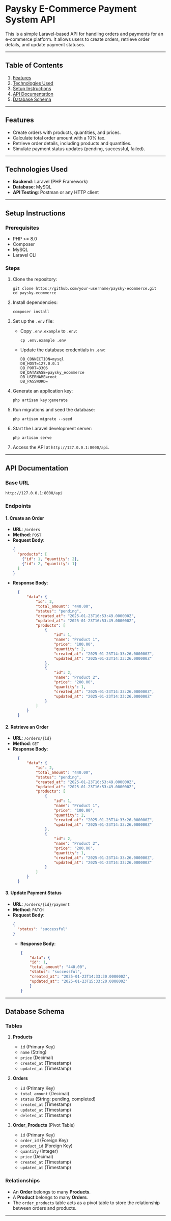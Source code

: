 # Paysky E-Commerce Payment System API

This is a simple Laravel-based API for handling orders and payments for an e-commerce platform. It allows users to create orders, retrieve order details, and update payment statuses.

---

## **Table of Contents**
1. [Features](#features)
2. [Technologies Used](#technologies-used)
3. [Setup Instructions](#setup-instructions)
4. [API Documentation](#api-documentation)
5. [Database Schema](#database-schema)
   
---

## **Features**
- Create orders with products, quantities, and prices.
- Calculate total order amount with a 10% tax.
- Retrieve order details, including products and quantities.
- Simulate payment status updates (pending, successful, failed).

---

## **Technologies Used**
- **Backend**: Laravel (PHP Framework)
- **Database**: MySQL
- **API Testing**: Postman or any HTTP client

---

## **Setup Instructions**

### **Prerequisites**
- PHP >= 8.0
- Composer
- MySQL
- Laravel CLI

### **Steps**
1. Clone the repository:
   ```
   git clone https://github.com/your-username/paysky-ecommerce.git
   cd paysky-ecommerce
   ```

2. Install dependencies:
   ```
   composer install
   ```

3. Set up the `.env` file:
   - Copy `.env.example` to `.env`:
     ```
     cp .env.example .env
     ```
   - Update the database credentials in `.env`:
     ```
     DB_CONNECTION=mysql
     DB_HOST=127.0.0.1
     DB_PORT=3306
     DB_DATABASE=paysky_ecommerce
     DB_USERNAME=root
     DB_PASSWORD=
     ```

4. Generate an application key:
   ```
   php artisan key:generate
   ```

5. Run migrations and seed the database:
   ```
   php artisan migrate --seed
   ```

6. Start the Laravel development server:
   ```
   php artisan serve
   ```

7. Access the API at `http://127.0.0.1:8000/api`.

---

## **API Documentation**

### **Base URL**
```
http://127.0.0.1:8000/api
```

### **Endpoints**

#### 1. **Create an Order**
- **URL**: `/orders`
- **Method**: `POST`
- **Request Body**:
  ```json
  {
    "products": [
      {"id": 1, "quantity": 2},
      {"id": 2, "quantity": 1}
    ]
  }
  ```
- **Response Body**:
  ```json
    {
        "data": {
            "id": 2,
            "total_amount": "440.00",
            "status": "pending",
            "created_at": "2025-01-23T16:53:49.000000Z",
            "updated_at": "2025-01-23T16:53:49.000000Z",
            "products": [
                {
                    "id": 1,
                    "name": "Product 1",
                    "price": "100.00",
                    "quantity": 2,
                    "created_at": "2025-01-23T14:33:26.000000Z",
                    "updated_at": "2025-01-23T14:33:26.000000Z"
                },
                {
                    "id": 2,
                    "name": "Product 2",
                    "price": "200.00",
                    "quantity": 1,
                    "created_at": "2025-01-23T14:33:26.000000Z",
                    "updated_at": "2025-01-23T14:33:26.000000Z"
                }
            ]
        }
    }
  ```


#### 2. **Retrieve an Order**
- **URL**: `/orders/{id}`
- **Method**: `GET`
- **Response Body**:
  ```json
    {
        "data": {
            "id": 2,
            "total_amount": "440.00",
            "status": "pending",
            "created_at": "2025-01-23T16:53:49.000000Z",
            "updated_at": "2025-01-23T16:53:49.000000Z",
            "products": [
                {
                    "id": 1,
                    "name": "Product 1",
                    "price": "100.00",
                    "quantity": 2,
                    "created_at": "2025-01-23T14:33:26.000000Z",
                    "updated_at": "2025-01-23T14:33:26.000000Z"
                },
                {
                    "id": 2,
                    "name": "Product 2",
                    "price": "200.00",
                    "quantity": 1,
                    "created_at": "2025-01-23T14:33:26.000000Z",
                    "updated_at": "2025-01-23T14:33:26.000000Z"
                }
            ]
        }
    }
  ```


#### 3. **Update Payment Status**
- **URL**: `/orders/{id}/payment`
- **Method**: `PATCH`
- **Request Body**:
  ```json
  {
    "status": "successful"
  }
  ```
  - **Response Body**:
    ```json
    {
        "data": {
        "id": 1,
        "total_amount": "440.00",
        "status": "successful",
        "created_at": "2025-01-23T14:33:30.000000Z",
        "updated_at": "2025-01-23T15:33:20.000000Z"
        }
    }
    ```         

---

## **Database Schema**

### **Tables**
1. **Products**
   - `id` (Primary Key)
   - `name` (String)
   - `price` (Decimal)
   - `created_at` (Timestamp)
   - `updated_at` (Timestamp)

2. **Orders**
   - `id` (Primary Key)
   - `total_amount` (Decimal)
   - `status` (String: pending, completed)
   - `created_at` (Timestamp)
   - `updated_at` (Timestamp)
   - `deleted_at` (Timestamp)

3. **Order_Products** (Pivot Table)
   - `id` (Primary Key)
   - `order_id` (Foreign Key)
   - `product_id` (Foreign Key)
   - `quantity` (Integer)
   - `price` (Decimal)
   - `created_at` (Timestamp)
   - `updated_at` (Timestamp)

### **Relationships**
- An **Order** belongs to many **Products**.
- A **Product** belongs to many **Orders**.
- The `order_products` table acts as a pivot table to store the relationship between orders and products.

---
